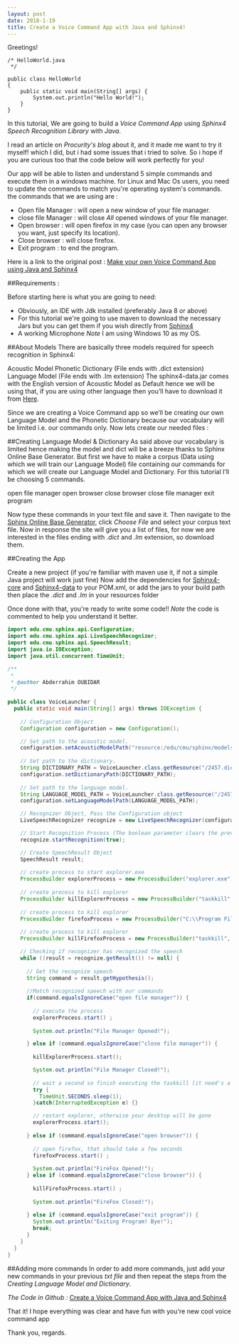 ```yaml
---
layout: post
date: 2018-1-19
title: Create a Voice Command App with Java and Sphinx4!
---
```


Greetings!

<pre><code class="java">/* HelloWorld.java
 */

public class HelloWorld
{
	public static void main(String[] args) {
		System.out.println("Hello World!");
	}
}
</code></pre>

In this tutorial, We are going to build a *Voice Command App* using *Sphinx4 Speech Recognition Library* with *Java*. 

I read an article on _Procurity's blog_ about it, and it made me want to try it myself! which I did, but i had some issues that i tried to solve. So i hope if you are curious too that the code below will work perfectly for you!

Our app will be able to listen and understand 5 simple commands and execute them in a windows machine. for Linux and Mac Os users, you need to update the commands to match you're operating system's commands.
the commands that we are using are : 
- Open file Manager : will open a new window of your file manager. 
- close file Manager : will close *All* opened windows of your file manager.
- Open browser : will open firefox in my case (you can open any browser you want, just specify its location).
- Close browser : will close firefox.
- Exit program : to end the program.

Here is a link to the original post : [Make your own Voice Command App using Java and Sphinx4](https://procurity.wordpress.com/2016/09/10/make-your-own-voice-command-app-using-java-and-sphinx4/ "Make your own Voice Command App using Java and Sphinx4") 

##Requirements :

Before starting here is what you are going to need:
- Obviously, an IDE with Jdk installed (preferably Java 8 or above)
- For this tutorial we're going to use maven to download the necessary Jars but you can get them if you wish directly from [Sphinx4](https://cmusphinx.github.io/wiki/download/ "Sphinx4")  
- A working Microphone
*Note* I am using Windows 10 as my OS.

##About Models
There are basically three models required for speech recognition in Sphinx4:

Acoustic Model
Phonetic Dictionary (File ends with .dict extension)
Language Model (File ends with .lm extension)
The sphinx4-data.jar comes with the English version of Acoustic Model as Default hence we will be using that, if you are using other language then you’ll have to download it from [Here](https://sourceforge.net/projects/cmusphinx/files/Acoustic%20and%20Language%20Models/).

Since we are creating a Voice Command app so we’ll be creating our own Language Model and the Phonetic Dictionary because our vocabulary will be limited i.e. our commands only. Now lets create our needed files :

##Creating Language Model & Dictionary
As said above our vocabulary is limited hence making the model and dict will be a breeze thanks to Sphinx Online Base Generator. But first we have to make a corpus (Data using which we will train our Language Model) file containing our commands for which we will create our Language Model and Dictionary. For this tutorial I’ll be choosing 5 commands.

open file manager
open browser
close browser
close file manager
exit program

Now type these commands in your text file and save it. Then navigate to the [Sphinx Online Base Generator](http://www.speech.cs.cmu.edu/tools/lmtool-new.html "Sphinx Online Base Generator"), click *Choose File* and select your corpus text file. Now in response the site will give you a list of files, for now we are interested in the files ending with *.dict* and *.lm* extension, so download them.

##Creating the App

Create a new project (if you're familiar with maven use it, if not a simple Java project will work just fine)
Now add the dependencies for [Sphinx4-core](https://mvnrepository.com/artifact/de.sciss/sphinx4-core/1.0.0 "Sphinx4-core") and [Sphinx4-data](https://mvnrepository.com/artifact/de.sciss/sphinx4-data/1.0.0 "Sphinx4-data") to your POM.xml, or add the jars to your build path
then place the *.dict* and *.lm* in your resources folder

Once done with that, you're ready to write some code!!
*Note* the code is commented to help you understand it better.

```java
import edu.cmu.sphinx.api.Configuration;
import edu.cmu.sphinx.api.LiveSpeechRecognizer;
import edu.cmu.sphinx.api.SpeechResult;
import java.io.IOException;
import java.util.concurrent.TimeUnit;

/**
 *
 * @author Abderrahim OUBIDAR
 */
 
public class VoiceLauncher {
  public static void main(String[] args) throws IOException {
    
    // Configuration Object
    Configuration configuration = new Configuration();

    // Set path to the acoustic model.
    configuration.setAcousticModelPath("resource:/edu/cmu/sphinx/models/en-us/en-us");
    
    // Set path to the dictionary.
    String DICTIONARY_PATH = VoiceLauncher.class.getResource("/2457.dic").toString();
    configuration.setDictionaryPath(DICTIONARY_PATH);
    
    // Set path to the language model.
    String LANGUAGE_MODEL_PATH = VoiceLauncher.class.getResource("/2457.lm").toString();
    configuration.setLanguageModelPath(LANGUAGE_MODEL_PATH);

    // Recognizer Object, Pass the Configuration object
    LiveSpeechRecognizer recognize = new LiveSpeechRecognizer(configuration);

    // Start Recognition Process (The boolean parameter clears the previous cache if true)
    recognize.startRecognition(true);

    // Create SpeechResult Object
    SpeechResult result;
    
    // create process to start explorer.exe
    ProcessBuilder explorerProcess = new ProcessBuilder("explorer.exe");
    
    // create process to kill explorer
    ProcessBuilder killExplorerProcess = new ProcessBuilder("taskkill", "/f", "/im", "explorer.exe");
    
    // create process to kill explorer
    ProcessBuilder firefoxProcess = new ProcessBuilder("C:\\Program Files\\Mozilla Firefox\\firefox.exe");    
    
    // create process to kill explorer
    ProcessBuilder killFirefoxProcess = new ProcessBuilder("taskkill", "/f", "/im", "firefox.exe"); 

    // Checking if recognizer has recognized the speech
    while ((result = recognize.getResult()) != null) {
     
      // Get the recognize speech
      String command = result.getHypothesis();
      
      //Match recognized speech with our commands
      if(command.equalsIgnoreCase("open file manager")) {
        
        // execute the process
        explorerProcess.start() ;
          
        System.out.println("File Manager Opened!");

      } else if (command.equalsIgnoreCase("close file manager")) {
        
        killExplorerProcess.start();

        System.out.println("File Manager Closed!");
          
        // wait a second so finish executing the taskkill (it need's a moment to empty the cache)
        try {
          TimeUnit.SECONDS.sleep(1);
        }catch(InterruptedException e) {}

        // restart explorer, otherwise your desktop will be gone
        explorerProcess.start();
          
      } else if (command.equalsIgnoreCase("open browser")) {
          
        // open firefox, that should take a few seconds
        firefoxProcess.start() ;
        
        System.out.println("FireFox Opened!");
      } else if (command.equalsIgnoreCase("close browser")) {
        
        killFirefoxProcess.start() ;
        
        System.out.println("FireFox Closed!");
        
      } else if (command.equalsIgnoreCase("exit program")) {
        System.out.println("Exiting Program! Bye!");
        break;
      }
    }
  }
}
```

##Adding more commands
In order to add more commands, just add your new commands in your previous *txt file* and then repeat the steps from the *Creating Language Model and Dictionary*.

*The Code in Github :* [Create a Voice Command App with Java and Sphinx4](https://github.com/oubidar-Abderrahim/MyJavaWork/tree/master/VocalCommand "Github")

That it! I hope everything was clear and have fun with you're new cool voice command app 

Thank you, regards.
